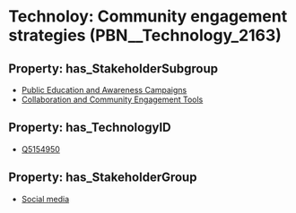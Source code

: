 # Technoloy: __Community engagement strategies__ (PBN__Technology_2163)

## Property: has_StakeholderSubgroup

* [Public Education and Awareness Campaigns](PBN__TechSubgroup_40)
* [Collaboration and Community Engagement Tools](PBN__TechSubgroup_37)

## Property: has_TechnologyID

* [Q5154950](Q5154950)

## Property: has_StakeholderGroup

* [Social media](PBN__TechGroup_1)

